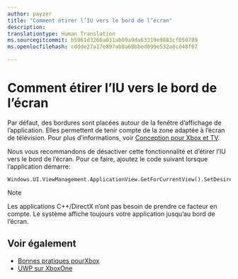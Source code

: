 ```yaml
---
author: payzer
title: "Comment étirer l’IU vers le bord de l’écran"
description: 
translationtype: Human Translation
ms.sourcegitcommit: b5961d3266a031ab09a9da63319e9883cf050789
ms.openlocfilehash: cddde27a17e897ab8a68bbed099e532a8cd48f07

---
```


# Comment étirer l’IU vers le bord de l’écran   
Par défaut, des bordures sont placées autour de la fenêtre d’affichage de l’application. Elles permettent de tenir compte de la zone adaptée à l’écran de télévision. Pour plus d’informations, voir [Conception pour Xbox et TV](../input-and-devices/designing-for-tv.md#tv-safe-area). 

Nous vous recommandons de désactiver cette fonctionnalité et d’étirer l’IU vers le bord de l’écran. Pour ce faire, ajoutez le code suivant lorsque l’application démarre:
   
```
Windows.UI.ViewManagement.ApplicationView.GetForCurrentView().SetDesiredBoundsMode(Windows.UI.ViewManagement.ApplicationViewBoundsMode.UseCoreWindow);
```
   
> [!NOTE]
> Les applications C++/DirectX n’ont pas besoin de prendre ce facteur en compte. Le système affiche toujours votre application jusqu’au bord de l’écran.

## Voir également
- [Bonnes pratiques pourXbox](tailoring-for-xbox.md)
- [UWP sur XboxOne](index.md)



<!--HONumber=Aug16_HO3-->


